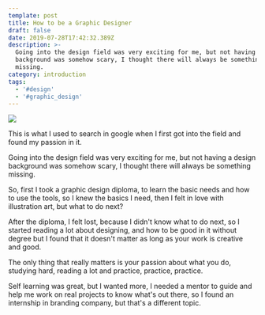 ```yaml
---
template: post
title: How to be a Graphic Designer
draft: false
date: 2019-07-28T17:42:32.389Z
description: >-
  Going into the design field was very exciting for me, but not having a design
  background was somehow scary, I thought there will always be something
  missing.
category: introduction
tags:
  - '#design'
  - '#graphic_design'
---
```

![](/media/branding-design-pencils-6444.jpg)

This is what I used to search in google when I first got into the field and found my passion in it.

Going into the design field was very exciting for me, but not having a design background was somehow scary, I thought there will always be something missing.

So, first I took a graphic design diploma, to learn the basic needs and how to use the tools, so I knew the basics I need, then I felt in love with illustration art, but what to do next?

After the diploma, I felt lost, because I didn't know what to do next, so I started reading a lot about designing, and how to be good in it without degree but I found that it doesn't matter as long as your work is creative and good.

The only thing that really matters is your passion about what you do, studying hard, reading a lot and practice, practice, practice.

Self learning was great, but I wanted more, I needed a mentor to guide and help me work on real projects to know what's out there, so I found an internship in branding company, but that's a different topic.
